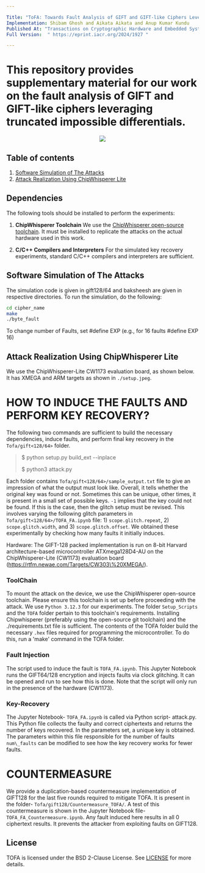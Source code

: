 ```yaml
---

Title: "ToFA: Towards Fault Analysis of GIFT and GIFT-like Ciphers Leveraging Truncated Impossible Differentials"
Implementation: Shibam Ghosh and Aikata Aikata and Anup Kumar Kundu
Published At: "Transactions on Cryptographic Hardware and Embedded Systems (CHES) Volume 2025 Issue 3"
Full Version:  " https://eprint.iacr.org/2024/1927 "

---
```

This repository provides supplementary material for our work on the fault analysis of **GIFT** and **GIFT-like** ciphers leveraging truncated impossible differentials.
=========================================================

<p align="center">
  <img src="fig/tofa.png" />
</p>

## Table of contents

1. [Software Simulation of The Attacks](#simulation)
1. [Attack Realization Using ChipWhisperer Lite](#fault)
&nbsp;

## Dependencies

The following tools should be installed to perform the experiments:

1. **ChipWhisperer Toolchain**
   We use the [ChipWhisperer open-source toolchain](https://github.com/newaetech/chipwhisperer).
   It must be installed to replicate the attacks on the actual hardware used in this work.

2. **C/C++ Compilers and Interpreters**
   For the simulated key recovery experiments, standard C/C++ compilers and interpreters are sufficient.

## Software Simulation of The Attacks
The simulation code is given in gift128/64 and baksheesh are given in respective directories.
To run the simulation, do the following:
```bash
cd cipher_name
make
./byte_fault
```
To change number of Faults, set #define EXP (e.g., for 16 faults #define EXP 16)

## Attack Realization Using ChipWhisperer Lite

We use the ChipWhisperer-Lite  CW1173  evaluation board, as shown below. It has XMEGA and ARM targets as shown in `./setup.jpeg`.

 <!-- <div  align="center"><img  src="./setup.jpeg"  width="400"  height="200"></div> -->

# HOW TO INDUCE THE FAULTS AND PERFORM KEY RECOVERY?
The following two commands are sufficient to build the necessary dependencies, induce faults, and perform final key recovery in the `Tofa/gift<128/64>` folder.

> $ python setup.py build_ext --inplace
> 
> $ python3 attack.py

Each folder contains `Tofa/gift<128/64>/sample_output.txt` file to give an impression of what the output must look like. Overall, it tells whether the original key was found or not. Sometimes this can be unique, other times, it is present in a small set of possible keys. `-1` implies that the key could not be found. If this is the case, then the glitch setup must be revised. This involves varying the following glitch parameters in `Tofa/gift<128/64>/TOFA_FA.ipynb` file: 1) `scope.glitch.repeat`, 2) `scope.glitch.width`, and 3) `scope.glitch.offset`. We obtained these experimentally by checking how many faults it initially induces.


Hardware: The GIFT-128 packed implementation is run on 8-bit Harvard architecture-based microcontroller ATXmega128D4-AU on the ChipWhisperer-Lite (CW1173) evaluation board (https://rtfm.newae.com/Targets/CW303\%20XMEGA/). 

### ToolChain 
To mount the attack on the device, we use the ChipWhisperer open-source toolchain. Please ensure this toolchain is set up before proceeding with the attack. We use `Python 3.12.3` for our experiments. The folder `Setup_Scripts` and the `TOFA` folder pertain to this toolchain's requirements. Installing Chipwhisperer (preferably using the open-source git toolchain) and the ./requirements.txt file is sufficient. The contents of the TOFA folder build the necessary `.hex` files required for programming the microcontroller. To do this, run a 'make' command in the TOFA folder.

### Fault Injection 
The script used to induce the fault is `TOFA_FA.ipynb`. This Jupyter Notebook runs the GIFT64/128 encryption and injects faults via clock glitching. It can be opened and run to see how this is done. Note that the script will only run in the presence of the hardware (CW1173). 

### Key-Recovery 
The Jupyter Notebook- `TOFA_FA.ipynb` is called via Python script- attack.py. This Python file collects the faulty and correct ciphertexts and returns the number of keys recovered. In the parameters set, a unique key is obtained. The parameters within this file responsible for the number of faults `num\_faults` can be modified to see how the key recovery works for fewer faults.

# COUNTERMEASURE

We provide a duplication-based countermeasure implementation of GIFT128 for the last five rounds required to mitigate TOFA. It is present in the folder- `Tofa/gift128/Countermeasure_TOFA/`. A test of this countermeasure is shown in the Jupyter Notebook file- `TOFA_FA_Countermeasure.ipynb`. Any fault induced here results in all 0 ciphertext results. It prevents the attacker from exploiting faults on GIFT128.


## License

TOFA is licensed under the BSD 2-Clause License. See [LICENSE](LICENSE) for more details.

<br />
<br />
